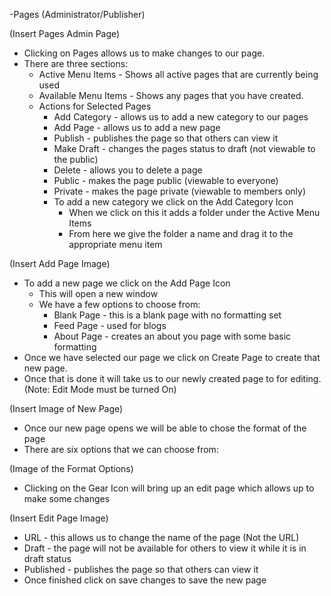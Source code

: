 -Pages (Administrator/Publisher)

(Insert Pages Admin Page)

   * Clicking on Pages allows us to make changes to our page.
   * There are three sections:
     * Active Menu Items - Shows all active pages that are currently being used
     * Available Menu Items - Shows any pages that you have created.
     * Actions for Selected Pages
         * Add Category - allows us to add a new category to our pages
         * Add Page - allows us to add a new page
         * Publish - publishes the page so that others can view it
         * Make Draft -  changes the pages status to draft (not viewable to the public)
         * Delete - allows you to delete a page
         * Public -  makes the page public (viewable to everyone)
         * Private - makes the page private (viewable to members only)
         * To add a new category we click on the Add Category Icon
           * When we click on this it adds a folder under the Active Menu Items
           * From here we give the folder a name and drag it to the appropriate menu item 

(Insert Add Page Image)

   * To add a new page we click on the Add Page Icon
       * This will open a new window
      * We have a few options to choose from:
         * Blank Page - this is a blank page with no formatting set
         * Feed Page -  used for blogs
         * About Page - creates an about you page with some basic formatting
   * Once we have selected our page we click on Create Page to create that new page.
   * Once that is done it will take us to our newly created page to for editing. (Note: Edit Mode must be turned On)

(Insert Image of New Page)

  * Once our new page opens we will be able to chose the format of the page
  * There are six options that we can choose from:

(Image of the Format Options)

  * Clicking on the Gear Icon will bring up an edit page which allows up to make some changes

(Insert Edit Page Image)

  * URL - this allows us to change the name of the page (Not the URL)
  * Draft -  the page will not be available for others to view it while it is in draft status
  * Published - publishes the page so that others can view it
  * Once finished click on save changes to save the new page